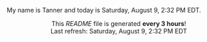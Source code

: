 My name is Tanner and today is Saturday, August 9, 2:32 PM EDT.

<p align="center">This <i>README</i> file is generated <b>every 3 hours</b>!</br>Last refresh: Saturday, August 9, 2:32 PM EDT<br /></p>
